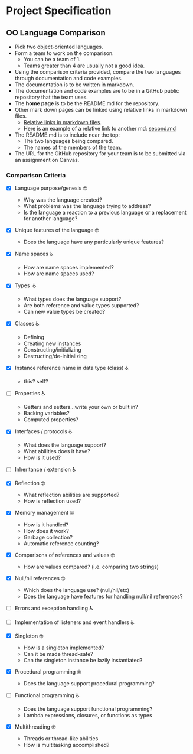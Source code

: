 # Project Specification

## OO Language Comparison

* Pick two object-oriented languages.
* Form a team to work on the comparison.
  * You can be a team of 1.
  * Teams greater than 4 are usually not a good idea.
* Using the comparison criteria provided, compare the two languages through documentation and code examples.
* The documentation is to be written in markdown.
* The documentation and code examples are to be in a GitHub public repository that the team uses.
* The **home page** is to be the README.md for the repository.
* Other mark down pages can be linked using relative links in markdown files.
  * [Relative links in markdown files](https://github.com/blog/1395-relative-links-in-markup-files).
  * Here is an example of a relative link to another md: [second.md](second.md)
* The README.md is to include near the top:
    * The two languages being compared.
    * The names of the members of the team.
* The URL for the GitHub repository for your team is to be submitted via an assignment on Canvas.

### Comparison Criteria

- [x] Language purpose/genesis 🤓
  * Why was the language created?
  * What problems was the language trying to address?
  * Is the language a reaction to a previous language or a replacement for another language?
  
- [x] Unique features of the language 🤓
  * Does the language have any particularly unique features?

- [x] Name spaces ♿️
  * How are name spaces implemented?
  * How are name spaces used?

- [x] Types ️ ️♿️
    * What types does the language support?
    * Are both reference and value types supported?
    * Can new value types be created?

- [x] Classes ♿️
  * Defining
  * Creating new instances
  * Constructing/initializing
  * Destructing/de-initializing

- [x] Instance reference name in data type (class) ♿️
  * this?  self?

- [ ] Properties ♿️
  * Getters and setters...write your own or built in?
  * Backing variables?
  * Computed properties?

- [x] Interfaces / protocols ♿️
  * What does the language support?
  * What abilities does it have?
  * How is it used?

- [ ] Inheritance / extension ♿️

- [x] Reflection 🤓
  * What reflection abilities are supported?
  * How is reflection used?

- [x] Memory management 🤓
  * How is it handled?
  * How does it work?
  * Garbage collection?
  * Automatic reference counting?

- [x] Comparisons of references and values 🤓
  * How are values compared? (i.e. comparing two strings)

- [x] Null/nil references 🤓
  * Which does the language use? (null/nil/etc)
  * Does the language have features for handling null/nil references?

- [ ] Errors and exception handling ♿️

- [ ] Implementation of listeners and event handlers ♿️

- [x] Singleton 🤓
  * How is a singleton implemented?
  * Can it be made thread-safe?
  * Can the singleton instance be lazily instantiated?

- [x] Procedural programming 🤓
  * Does the language support procedural programming?

- [ ] Functional programming ♿️
  * Does the language support functional programming?
  * Lambda expressions, closures, or functions as types

- [x] Multithreading 🤓
  * Threads or thread-like abilities
  * How is multitasking accomplished?
